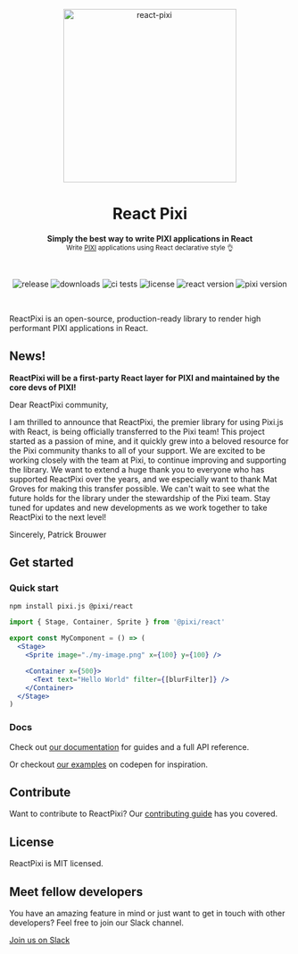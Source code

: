 <p align="center">
  <img src="https://user-images.githubusercontent.com/232559/142733492-3c106f68-8b8e-459c-95f9-aca77561d438.png" alt="react-pixi" width="310" />
</p>

<h1 align="center">
  React Pixi
</h1>

<p align="center">
  <strong>Simply the best way to write PIXI applications in React</strong>
  <br />
  <sub>Write <a href="http://www.pixijs.com/">PIXI</a> applications using React declarative style 👌</sub>
</p>

<br />

<p align="center">
  <img src="https://img.shields.io/github/v/release/inlet/react-pixi" alt="release" />
  <img src="https://img.shields.io/npm/dm/@pixi/react" alt="downloads" />
  <img src="https://img.shields.io/circleci/project/github/inlet/react-pixi/master.svg" alt="ci tests" />
  <img src="https://img.shields.io/badge/license-MIT-green.svg" alt="license" />
  <img src="https://img.shields.io/badge/react-latest-ff69b4.svg" alt="react version" />
  <img src="https://img.shields.io/badge/pixi-v6+-ff69b4.svg" alt="pixi version" />
</p>

<br />

ReactPixi is an open-source, production-ready library to render high performant PIXI applications in React.

## News!

**ReactPixi will be a first-party React layer for PIXI and maintained by the core devs of PIXI!**

Dear ReactPixi community,

I am thrilled to announce that ReactPixi, the premier library for using Pixi.js with React, is being officially transferred to the Pixi team! This project started as a passion of mine, and it quickly grew into a beloved resource for the Pixi community thanks to all of your support.
We are excited to be working closely with the team at Pixi, to continue improving and supporting the library. We want to extend a huge thank you to everyone who has supported ReactPixi over the years, and we especially want to thank Mat Groves for making this transfer possible.
We can't wait to see what the future holds for the library under the stewardship of the Pixi team. Stay tuned for updates and new developments as we work together to take ReactPixi to the next level!

Sincerely,
Patrick Brouwer

## Get started

### Quick start

```
npm install pixi.js @pixi/react
```

```jsx
import { Stage, Container, Sprite } from '@pixi/react'

export const MyComponent = () => (
  <Stage>
    <Sprite image="./my-image.png" x={100} y={100} />

    <Container x={500}>
      <Text text="Hello World" filter={[blurFilter]} />
    </Container>
  </Stage>
)
```

### Docs

Check out [our documentation](https://reactpixi.org) for guides and a full API reference.

Or checkout [our examples](https://codepen.io/collection/XPpGdb) on codepen for inspiration.

## Contribute

Want to contribute to ReactPixi? Our [contributing guide](CONTRIBUTING.md) has you covered.

## License

ReactPixi is MIT licensed.

## Meet fellow developers

You have an amazing feature in mind or just want to get in touch with other developers? Feel free to join our Slack channel.

[Join us on Slack](https://join.slack.com/t/reactpixi/shared_invite/enQtODk5NjQ2ODQ4MTI5LWVjNzlkZTJjYmI4NDcxYzljNDM4MmYwMzZkYWFlM2VkNmFhNDBmYzg3OGE5YzBiY2NmZTIwZDY0MTA4ZjA4OGM)
